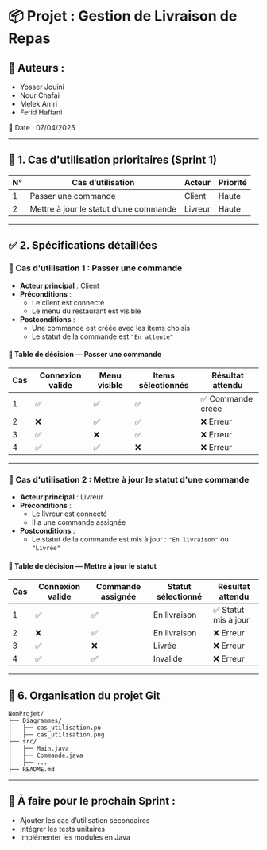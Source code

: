 # 📦 Projet : Gestion de Livraison de Repas

## 👥 Auteurs :
- Yosser Jouini  
- Nour Chafai  
- Melek Amri  
- Ferid Haffani  

📅 Date : 07/04/2025

---



## 🚀 1. Cas d'utilisation prioritaires (Sprint 1)

| N° | Cas d’utilisation                        | Acteur   | Priorité |
|----|------------------------------------------|----------|----------|
| 1  | Passer une commande                      | Client   | Haute    |
| 2  | Mettre à jour le statut d’une commande   | Livreur  | Haute    |

---

## ✅ 2. Spécifications détaillées

### 📌 Cas d'utilisation 1 : Passer une commande

- **Acteur principal** : Client  
- **Préconditions** :
  - Le client est connecté  
  - Le menu du restaurant est visible  
- **Postconditions** :
  - Une commande est créée avec les items choisis  
  - Le statut de la commande est `"En attente"`

#### 🧪 Table de décision — Passer une commande

| Cas | Connexion valide | Menu visible | Items sélectionnés | Résultat attendu     |
|-----|------------------|--------------|---------------------|----------------------|
| 1   | ✅               | ✅           | ✅                  | ✅ Commande créée     |
| 2   | ❌               | ✅           | ✅                  | ❌ Erreur             |
| 3   | ✅               | ❌           | ✅                  | ❌ Erreur             |
| 4   | ✅               | ✅           | ❌                  | ❌ Erreur             |

---

### 📌 Cas d'utilisation 2 : Mettre à jour le statut d'une commande

- **Acteur principal** : Livreur  
- **Préconditions** :
  - Le livreur est connecté  
  - Il a une commande assignée  
- **Postconditions** :
  - Le statut de la commande est mis à jour : `"En livraison"` ou `"Livrée"`

#### 🧪 Table de décision — Mettre à jour le statut

| Cas | Connexion valide | Commande assignée | Statut sélectionné | Résultat attendu       |
|-----|------------------|-------------------|---------------------|------------------------|
| 1   | ✅               | ✅                | En livraison        | ✅ Statut mis à jour    |
| 2   | ❌               | ✅                | En livraison        | ❌ Erreur               |
| 3   | ✅               | ❌                | Livrée              | ❌ Erreur               |
| 4   | ✅               | ✅                | Invalide            | ❌ Erreur               |

---

## 📂 6. Organisation du projet Git

```
NomProjet/
├── Diagrammes/
│   ├── cas_utilisation.pu
│   ├── cas_utilisation.png
├── src/
│   ├── Main.java
│   ├── Commande.java
│   ├── ...
├── README.md
```

---

## 🔧 À faire pour le prochain Sprint :
- Ajouter les cas d’utilisation secondaires
- Intégrer les tests unitaires
- Implémenter les modules en Java
